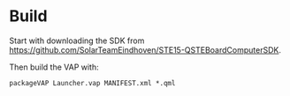 # Build

Start with downloading the SDK from https://github.com/SolarTeamEindhoven/STE15-QSTEBoardComputerSDK.

Then build the VAP with:

```shell
packageVAP Launcher.vap MANIFEST.xml *.qml
```
